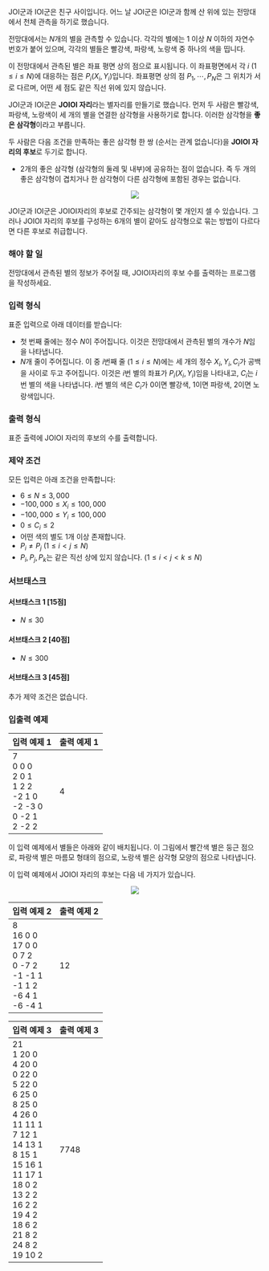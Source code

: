 JOI군과 IOI군은 친구 사이입니다. 어느 날 JOI군은 IOI군과 함께 산 위에 있는 전망대에서 천체 관측을 하기로 했습니다.

전망대에서는 $N$개의 별을 관측할 수 있습니다. 각각의 별에는 1 이상 $N$ 이하의 자연수 번호가 붙어 있으며, 각각의 별들은 빨강색, 파랑색, 노랑색 중 하나의 색을 띱니다.

이 전망대에서 관측된 별은 좌표 평면 상의 점으로 표시됩니다. 이 좌표평면에서 각 $i$ ($1 \le i \le N$)에 대응하는 점은 $P_{i} (X_{i}, Y_{i})$입니다. 좌표평면 상의 점 $P_{1}, \cdots, P_{N}$은 그 위치가 서로 다르며, 어떤 세 점도 같은 직선 위에 있지 않습니다.

JOI군과 IOI군은 **JOIOI 자리**라는 별자리를 만들기로 했습니다. 먼저 두 사람은 빨강색, 파랑색, 노랑색이 세 개의 별을 연결한 삼각형을 사용하기로 합니다. 이러한 삼각형을 **좋은 삼각형**이라고 부릅니다.

두 사람은 다음 조건을 만족하는 좋은 삼각형 한 쌍 (순서는 관계 없습니다)을 **JOIOI 자리의 후보**로 두기로 합니다.

* 2개의 좋은 삼각형 (삼각형의 둘레 및 내부)에 공유하는 점이 없습니다. 즉 두 개의 좋은 삼각형이 겹치거나 한 삼각형이 다른 삼각형에 포함된 경우는 없습니다.

<div style="text-align:center;">
 <img src="https://s3.ap-northeast-2.amazonaws.com/oj.uz/old/JOI14_constellation2/case.png">
</div>

JOI군과 IOI군은 JOIOI자리의 후보로 간주되는 삼각형이 몇 개인지 셀 수 있습니다. 그러나 JOIOI 자리의 후보를 구성하는 6개의 별이 같아도 삼각형으로 묶는 방법이 다르다면 다른 후보로 취급합니다.

### 해야 할 일

전망대에서 관측된 별의 정보가 주어질 때, JOIOI자리의 후보 수를 출력하는 프로그램을 작성하세요.

### 입력 형식

표준 입력으로 아래 데이터를 받습니다:

* 첫 번째 줄에는 정수 $N$이 주어집니다. 이것은 전망대에서 관측된 별의 개수가 $N$임을 나타냅니다.
* $N$개 줄이 주어집니다. 이 중 $i$번째 줄 ($1 \le i \le N$)에는 세 개의 정수 $X_{i}, Y_{i}, C_{i}$가 공백을 사이로 두고 주어집니다. 이것은 $i$번 별의 좌표가 $P_{i} (X_{i}, Y_{i})$임을 나타내고, $C_{i}$는 $i$번 별의 색을 나타냅니다. $i$번 별의 색은 $C_{i}$가 0이면 빨강색, 1이면 파랑색, 2이면 노랑색입니다.

### 출력 형식

표준 출력에 JOIOI 자리의 후보의 수를 출력합니다.

### 제약 조건

모든 입력은 아래 조건을 만족합니다:

* $6 \le N \le 3,000$
* $-100,000 \le X_{i} \le 100,000$
* $-100,000 \le Y_{i} \le 100,000$
* $0 \le C_{i} \le 2$
* 어떤 색의 별도 1개 이상 존재합니다.
* $P_{i} \neq P_{j}$ ($1 \le i < j \le N$)
* $P_{i}, P_{j}, P_{k}$는 같은 직선 상에 있지 않습니다. ($1 \le i < j < k\le N$)

### 서브태스크

#### 서브태스크 1 [15점]

* $N \le 30$

#### 서브태스크 2 [40점]

* $N \le 300$

#### 서브태스크 3 [45점]

추가 제약 조건은 없습니다.

### 입출력 예제

<table class='table table-bordered table-condensed'>
 <thead>
  <tr>
   <th>입력 예제 1</th>
   <th>출력 예제 1</th>
  </tr>
 </thead>
 <tbody>
  <tr>
   <td style="width: 50%;" class="code-font">7<br>
0 0 0<br>
2 0 1<br>
1 2 2<br>
-2 1 0<br>
-2 -3 0<br>
0 -2 1<br>
2 -2 2</td>
   <td class="code-font">4</td>
  </tr>
 </tbody>
</table>

이 입력 예제에서 별들은 아래와 같이 배치됩니다. 이 그림에서 빨간색 별은 둥근 점으로, 파랑색 별은 마름모 형태의 점으로, 노랑색 별은 삼각형 모양의 점으로 나타냅니다.

이 입력 예제에서 JOIOI 자리의 후보는 다음 네 가지가 있습니다.

<div style="text-align:center;">
 <img src="https://s3.ap-northeast-2.amazonaws.com/oj.uz/old/JOI14_constellation2/candidates.png">
</div>


<table class='table table-bordered table-condensed'>
 <thead>
  <tr>
   <th>입력 예제 2</th>
   <th>출력 예제 2</th>
  </tr>
 </thead>
 <tbody>
  <tr>
   <td style="width: 50%;" class="code-font">8<br>
16 0 0<br>
17 0 0<br>
0 7 2<br>
0 -7 2<br>
-1 -1 1<br>
-1 1 2<br>
-6 4 1<br>
-6 -4 1</td>
   <td class="code-font">12</td>
  </tr>
 </tbody>
</table>


<table class='table table-bordered table-condensed'>
 <thead>
  <tr>
   <th>입력 예제 3</th>
   <th>출력 예제 3</th>
  </tr>
 </thead>
 <tbody>
  <tr>
   <td style="width: 50%;" class="code-font">21<br>
1 20 0<br>
4 20 0<br>
0 22 0<br>
5 22 0<br>
6 25 0<br>
8 25 0<br>
4 26 0<br>
11 11 1<br>
7 12 1<br>
14 13 1<br>
8 15 1<br>
15 16 1<br>
11 17 1<br>
18 0 2<br>
13 2 2<br>
16 2 2<br>
19 4 2<br>
18 6 2<br>
21 8 2<br>
24 8 2<br>
19 10 2</td>
   <td class="code-font">7748</td>
  </tr>
 </tbody>
</table>
